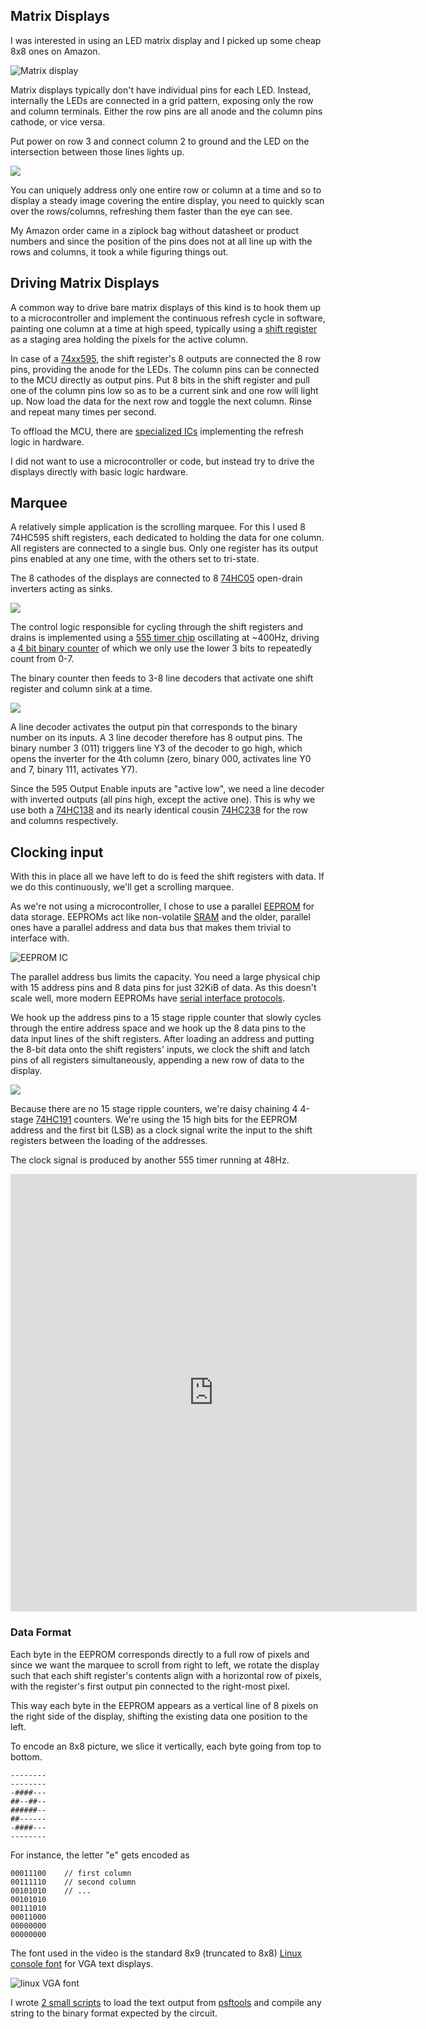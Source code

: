 ## Matrix Displays

I was interested in using an LED matrix display and I picked up some cheap 8x8
ones on Amazon.

![Matrix display](matrix_displays.png)

Matrix displays typically don't have individual pins for each LED. Instead,
internally the LEDs are connected in a grid pattern, exposing only the row and
column terminals. Either the row pins are all anode and the column pins cathode,
or vice versa.

Put power on row 3 and connect column 2 to ground and the LED on the
intersection between those lines lights up.

![](matrix_schematic.png)

You can uniquely address only one entire row or column at a time and so to
display a steady image covering the entire display, you need to quickly
scan over the rows/columns, refreshing them faster than the eye can see.

My Amazon order came in a ziplock bag without datasheet or product numbers and
since the position of the pins does not at all line up with the rows and
columns, it took a while figuring things out.


## Driving Matrix Displays

A common way to drive bare matrix displays of this kind is to hook them up to
a microcontroller and implement the continuous refresh cycle in software,
painting one column at a time at high speed, typically using a
[shift register](https://en.wikipedia.org/wiki/Shift_register)
as a staging area holding the pixels for the active column.

In case of a [74xx595](https://www.arduino.cc/en/tutorial/ShiftOut), the shift
register's 8 outputs are connected the 8 row
pins, providing the anode for the LEDs. The column pins can be connected to the
MCU directly as output pins. Put 8 bits in the shift register and pull one of
the column pins low so as to be a current sink and one row will light up. Now
load the data for the next row and toggle the next column. Rinse and repeat
many times per second.

To offload the MCU, there are [specialized ICs](https://playground.arduino.cc/Main/LEDMatrix/)
implementing the refresh logic in hardware.

I did not want to use a microcontroller or code, but instead try to drive the
displays directly with basic logic hardware.


## Marquee

A relatively simple application is the scrolling marquee. For this I used 8
74HC595 shift registers, each dedicated to holding the data for one column. All
registers are connected to a single bus. Only one register has its output pins
enabled at any one time, with the others set to tri-state.

The 8 cathodes of the displays are connected to 8 [74HC05](https://assets.nexperia.com/documents/data-sheet/74HC05.pdf)
open-drain inverters acting as sinks.

![](display_schema1.png)

The control logic responsible for cycling through the shift registers and
drains is implemented using a [555 timer chip](http://www.ti.com/lit/gpn/ne555)
oscillating at ~400Hz, driving a [4 bit binary counter](https://assets.nexperia.com/documents/data-sheet/74HC_HCT393.pdf)
of which we only use the lower 3 bits to repeatedly count from 0-7.  

The binary counter then feeds to 3-8 line decoders that activate one shift
register and column sink at a time.

![](display_scanner_schema.png)

A line decoder activates the output pin that corresponds to the binary number
on its inputs. A 3 line decoder therefore has 8 output pins. The binary number
3 (011) triggers line Y3 of the decoder to go high, which opens the inverter for
the 4th column (zero, binary 000, activates line Y0 and 7, binary 111,
activates Y7).

Since the 595 Output Enable inputs are "active low", we need a line decoder
with inverted outputs (all pins high, except the active one). This is why we
use both a [74HC138](https://assets.nexperia.com/documents/data-sheet/74HC_HCT138.pdf)
and its nearly identical cousin [74HC238](https://assets.nexperia.com/documents/data-sheet/74HC_HCT238.pdf)
for the row and columns respectively.


## Clocking input

With this in place all we have left to do is feed the shift registers with
data. If we do this continuously, we'll get a scrolling marquee.

As we're not using a microcontroller, I chose to use a parallel
[EEPROM](https://en.wikipedia.org/wiki/EEPROM) for data
storage. EEPROMs act like non-volatile [SRAM](https://en.wikipedia.org/wiki/Static_random-access_memory)
and the older, parallel ones have
a parallel address and data bus that makes them trivial to interface with.

![EEPROM IC](at28c256.jpg)

The parallel address bus limits the capacity. You need a large physical chip
with 15 address pins and 8 data pins for just 32KiB of data. As this doesn't
scale well, more modern EEPROMs have
[serial interface protocols](https://www.rfwireless-world.com/Terminology/UART-vs-SPI-vs-I2C.html).

We hook up the address pins to a 15 stage ripple counter that slowly cycles
through the entire address space and we hook up the 8 data pins to the data
input lines of the shift registers. After loading an address and putting the
8-bit data onto the shift registers' inputs, we clock the shift and latch pins
of all registers simultaneously, appending a new row of data to the display.

![](eeprom_driver_schematic.png)

Because there are no 15 stage ripple counters, we're daisy chaining 4 4-stage
[74HC191](https://assets.nexperia.com/documents/data-sheet/74HC191.pdf)
counters. We're using the 15 high bits for the EEPROM address and the first bit
(LSB) as a clock signal write the input to the shift registers between the
loading of the addresses.

The clock signal is produced by another 555 timer running at 48Hz.

<iframe width="650" height="700" src="https://www.youtube.com/embed/7vDrLuH4eWA" frameborder="0" allow="accelerometer; autoplay; encrypted-media; gyroscope; picture-in-picture" allowfullscreen></iframe>

### Data Format

Each byte in the EEPROM corresponds directly to a full row of pixels and since
we want the marquee to scroll from right to left, we rotate the display such
that each shift register's contents align with a horizontal row of pixels,
with the register's first output pin connected to the right-most pixel.

This way each byte in the EEPROM appears as a vertical line of 8 pixels on the
right side of the display, shifting the existing data one position to the left.

To encode an 8x8 picture, we slice it vertically, each byte going from top to
bottom.

    --------
    --------
    -####---
    ##--##--
    ######--
    ##------
    -####---
    --------

For instance, the letter "e" gets encoded as

    00011100    // first column
    00111110    // second column
    00101010    // ...
    00101010
    00111010
    00011000
    00000000
    00000000

The font used in the video is the standard 8x9 (truncated to 8x8) [Linux
console font](https://www.zap.org.au/software/fonts/console-fonts-zap/)
for VGA text displays.

![linux VGA font](zap-ext-vga09.png)

I wrote [2 small scripts](https://gist.github.com/erikvanzijst/50b74403c8a2465201c41968dd26081b)
to load the text output from [psftools](https://www.seasip.info/Unix/PSF/) and
compile any string to the binary format expected by the circuit.